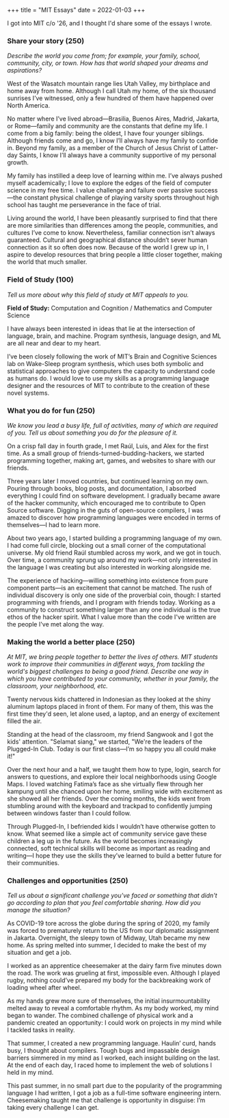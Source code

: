 +++
title = "MIT Essays"
date = 2022-01-03
+++

I got into MIT c/o '26, and I thought I'd share some of the essays I wrote.

### Share your story (250)
*Describe the world you come from; for example, your family, school, community, city, or town. How has that world shaped your dreams and aspirations?*

West of the Wasatch mountain range lies Utah Valley, my birthplace and home away from home. Although I call Utah my home, of the six thousand sunrises I’ve witnessed, only a few hundred of them have happened over North America.

No matter where I’ve lived abroad—Brasilia, Buenos Aires, Madrid, Jakarta, or Rome—family and community are the constants that define my life. I come from a big family: being the oldest, I have four younger siblings. Although friends come and go, I know I’ll always have my family to confide in. Beyond my family, as a member of the Church of Jesus Christ of Latter-day Saints, I know I’ll always have a community supportive of my personal growth.

My family has instilled a deep love of learning within me. I’ve always pushed myself academically; I love to explore the edges of the field of computer science in my free time. I value challenge and failure over passive success—the constant physical challenge of playing varsity sports throughout high school has taught me perseverance in the face of trial.

Living around the world, I have been pleasantly surprised to find that there are more similarities than differences among the people, communities, and cultures I’ve come to know. Nevertheless, familiar connection isn’t always guaranteed. Cultural and geographical distance shouldn’t sever human connection as it so often does now. Because of the world I grew up in, I aspire to develop resources that bring people a little closer together, making the world that much smaller.

### Field of Study (100)
*Tell us more about why this field of study at MIT appeals to you.*

**Field of Study:** Computation and Cognition / Mathematics and Computer Science

I have always been interested in ideas that lie at the intersection of language, brain, and machine. Program synthesis, language design, and ML are all near and dear to my heart.

I’ve been closely following the work of MIT’s Brain and Cognitive Sciences lab on Wake-Sleep program synthesis, which uses both symbolic and statistical approaches to give computers the capacity to understand code as humans do. I would love to use my skills as a programming language designer and the resources of MIT to contribute to the creation of these novel systems.

### What you do for fun (250)
*We know you lead a busy life, full of activities, many of which are required of you. Tell us about something you do for the pleasure of it.*

On a crisp fall day in fourth grade, I met Raúl, Luis, and Alex for the first time. As a small group of friends-turned-budding-hackers, we started programming together, making art, games, and websites to share with our friends.

Three years later I moved countries, but continued learning on my own. Pouring through books, blog posts, and documentation, I absorbed everything I could find on software development. I gradually became aware of the hacker community, which encouraged me to contribute to Open Source software. Digging in the guts of open-source compilers, I was amazed to discover how programming languages were encoded in terms of themselves—I had to learn more.

About two years ago, I started building a programming language of my own. I had come full circle, blocking out a small corner of the computational universe. My old friend Raúl stumbled across my work, and we got in touch. Over time, a community sprung up around my work—not only interested in the language I was creating but also interested in working alongside me.

The experience of hacking—willing something into existence from pure component parts—is an excitement that cannot be matched. The rush of individual discovery is only one side of the proverbial coin, though: I started programming with friends, and I program with friends today. Working as a community to construct something larger than any one individual is the true ethos of the hacker spirit. What I value more than the code I've written are the people I've met along the way.

### Making the world a better place (250)
*At MIT, we bring people together to better the lives of others. MIT students work to improve their communities in different ways, from tackling the world's biggest challenges to being a good friend. Describe one way in which you have contributed to your community, whether in your family, the classroom, your neighborhood, etc.*

Twenty nervous kids chattered in Indonesian as they looked at the shiny aluminum laptops placed in front of them. For many of them, this was the first time they'd seen, let alone used, a laptop, and an energy of excitement filled the air.

Standing at the head of the classroom, my friend Sangwook and I got the kids' attention. "Selamat siang," we started, "We're the leaders of the Plugged-In Club. Today is our first class—I’m so happy you all could make it!"

Over the next hour and a half, we taught them how to type, login, search for answers to questions, and explore their local neighborhoods using Google Maps. I loved watching Fatima’s face as she virtually flew through her kampung until she chanced upon her home, smiling wide with excitement as she showed all her friends. Over the coming months, the kids went from stumbling around with the keyboard and trackpad to confidently jumping between windows faster than I could follow.

Through Plugged-In, I befriended kids I wouldn’t have otherwise gotten to know. What seemed like a simple act of community service gave these children a leg up in the future. As the world becomes increasingly connected, soft technical skills will become as important as reading and writing—I hope they use the skills they’ve learned to build a better future for their communities.

### Challenges and opportunities (250)
*Tell us about a significant challenge you've faced or something that didn't go according to plan that you feel comfortable sharing. How did you manage the situation?*

As COVID-19 tore across the globe during the spring of 2020, my family was forced to prematurely return to the US from our diplomatic assignment in Jakarta. Overnight, the sleepy town of Midway, Utah became my new home. As spring melted into summer, I decided to make the best of my situation and get a job. 

I worked as an apprentice cheesemaker at the dairy farm five minutes down the road. The work was grueling at first, impossible even. Although I played rugby, nothing could’ve prepared my body for the backbreaking work of loading wheel after wheel. 

As my hands grew more sure of themselves, the initial insurmountability melted away to reveal a comfortable rhythm. As my body worked, my mind began to wander. The combined challenge of physical work and a pandemic created an opportunity: I could work on projects in my mind while I tackled tasks in reality. 

That summer, I created a new programming language. Haulin’ curd, hands busy, I thought about compilers. Tough bugs and impassable design barriers simmered in my mind as I worked, each insight building on the last. At the end of each day, I raced home to implement the web of solutions I held in my mind.

This past summer, in no small part due to the popularity of the programming language I had written, I got a job as a full-time software engineering intern. Cheesemaking taught me that challenge is opportunity in disguise: I’m taking every challenge I can get.
